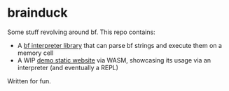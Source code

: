 # brainduck

Some stuff revolving around bf. This repo contains:

- A [bf interpreter library](./packages/brainduck-interpreter/) that can parse bf strings and execute them on a memory cell
- A WIP [demo static website](./packages/brainduck-web) via WASM, showcasing its usage via an interpreter (and eventually a REPL)

Written for fun.
